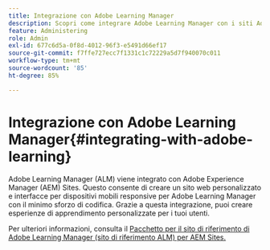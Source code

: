 ```yaml
---
title: Integrazione con Adobe Learning Manager
description: Scopri come integrare Adobe Learning Manager con i siti Adobe Experience Manager.
feature: Administering
role: Admin
exl-id: 677c6d5a-0f8d-4012-96f3-e5491d66ef17
source-git-commit: f7ffe727ecc7f1331c1c72229a5d7f940070c011
workflow-type: tm+mt
source-wordcount: '85'
ht-degree: 85%

---
```


# Integrazione con Adobe Learning Manager{#integrating-with-adobe-learning}

Adobe Learning Manager (ALM) viene integrato con Adobe Experience Manager (AEM) Sites. Questo consente di creare un sito web personalizzato e interfacce per dispositivi mobili responsive per Adobe Learning Manager con il minimo sforzo di codifica. Grazie a questa integrazione, puoi creare esperienze di apprendimento personalizzate per i tuoi utenti.

Per ulteriori informazioni, consulta il [Pacchetto per il sito di riferimento di Adobe Learning Manager (sito di riferimento ALM) per AEM Sites.](https://helpx.adobe.com/it/learning-manager/adobe-learning-manager-integration-aem.html)
